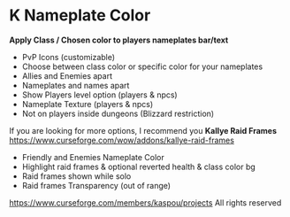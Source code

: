 # K Nameplate Color

**Apply Class / Chosen color to players nameplates bar/text**

- PvP Icons (customizable)
- Choose between class color or specific color for your nameplates
 - Allies and Enemies apart
 - Nameplates and names apart
 - Show Players level option (players & npcs)
- Nameplate Texture (players & npcs)
- Not on players inside dungeons (Blizzard restriction)



If you are looking for more options, I recommend you **Kallye Raid Frames**
https://www.curseforge.com/wow/addons/kallye-raid-frames
 - Friendly and Enemies Nameplate Color
 - Highlight raid frames & optional reverted health & class color bg
 - Raid frames shown while solo
 - Raid frames Transparency (out of range)
 



https://www.curseforge.com/members/kaspou/projects
All rights reserved